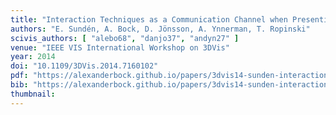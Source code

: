 ```yaml
---
title: "Interaction Techniques as a Communication Channel when Presenting 3D Visualizations"
authors: "E. Sundén, A. Bock, D. Jönsson, A. Ynnerman, T. Ropinski"
scivis_authors: [ "alebo68", "danjo37", "andyn27" ]
venue: "IEEE VIS International Workshop on 3DVis"
year: 2014
doi: "10.1109/3DVis.2014.7160102"
pdf: "https://alexanderbock.github.io/papers/3dvis14-sunden-interaction_techniques.pdf"
bib: "https://alexanderbock.github.io/papers/3dvis14-sunden-interaction_techniques.bib"
thumbnail: 
---
```


